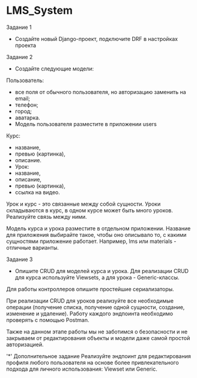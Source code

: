 # LMS_System

Задание 1
* Создайте новый Django-проект, подключите DRF в настройках проекта

Задание 2
* Создайте следующие модели:

Пользователь:
* все поля от обычного пользователя, но авторизацию заменить на email;
* телефон;
* город;
* аватарка.
* Модель пользователя разместите в приложении users

Курс:
* название,
* превью (картинка),
* описание.
* Урок:
* название,
* описание,
* превью (картинка),
* ссылка на видео.

Урок и курс - это связанные между собой сущности. Уроки складываются в курс, в одном курсе может быть много уроков. Реализуйте связь между ними.

Модель курса и урока разместите в отдельном приложении. Название для приложения выбирайте такое, чтобы оно описывало то, с какими сущностями приложение работает. Например, lms или materials - отличные варианты.


Задание 3
* Опишите CRUD для моделей курса и урока. Для реализации CRUD для курса используйте Viewsets, а для урока - Generic-классы.

Для работы контроллеров опишите простейшие сериализаторы.

При реализации CRUD для уроков реализуйте все необходимые операции (получение списка, получение одной сущности, создание, изменение и удаление).
Работу каждого эндпоинта необходимо проверять с помощью Postman.

Также на данном этапе работы мы не заботимся о безопасности и не закрываем от редактирования объекты и модели даже самой простой авторизацией.

'*' Дополнительное задание
Реализуйте эндпоинт для редактирования профиля любого пользователя на основе более привлекательного подхода для личного использования: Viewset или Generic.
